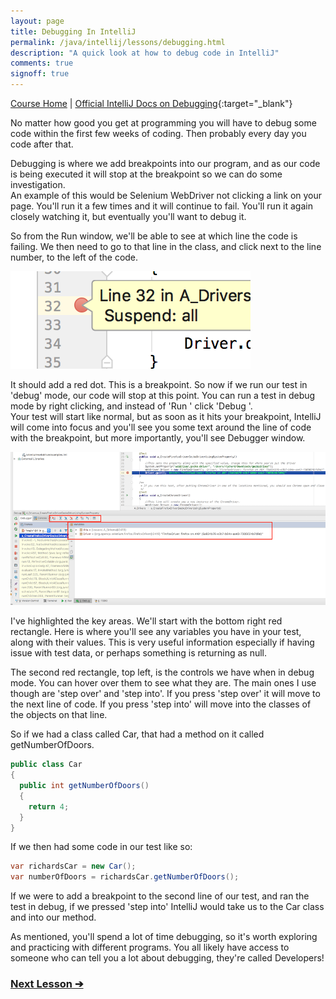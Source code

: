 ```yaml
---
layout: page
title: Debugging In IntelliJ
permalink: /java/intellij/lessons/debugging.html
description: "A quick look at how to debug code in IntelliJ"
comments: true
signoff: true
---
```

[Course Home](../../course) \| [Official IntelliJ Docs on Debugging](https://www.jetbrains.com/help/idea/debugging.html?search=debug){:target="_blank"}


No matter how good you get at programming you will have to debug some code within the first few weeks of coding. Then probably every day you code after that.

Debugging is where we add breakpoints into our program, and as our code is being executed it will stop at the breakpoint so we can do some investigation.  
An example of this would be Selenium WebDriver not clicking a link on your page. You'll run it a few times and it will continue to fail. You'll run it again closely watching it, but eventually you'll want to debug it.

So from the Run window, we'll be able to see at which line the code is failing. We then need to go to that line in the class, and click next to the line number, to the left of the code.

![Breakpoint](/images/course/breakpoint.png)

It should add a red dot. This is a breakpoint. So now if we run our test in 'debug' mode, our code will stop at this point. You can run a test in debug mode by right clicking, and instead of 'Run <methodname>' click 'Debug <methodname>'.  
Your test will start like normal, but as soon as it hits your breakpoint, IntelliJ will come into focus and you'll see you some text around the line of code with the breakpoint, but more importantly, you'll see Debugger window.  

![Debugger Window](/images/course/debuggerwindow.png)

I've highlighted the key areas. We'll start with the bottom right red rectangle. Here is where you'll see any variables you have in your test, along with their values. This is very useful information especially if having issue with test data, or perhaps something is returning as null. 

The second red rectangle, top left, is the controls we have when in debug mode. You can hover over them to see what they are. The main ones I use though are 'step over' and 'step into'. If you press 'step over' it will move to the next line of code. If you press 'step into' will move into the classes of the objects on that line.

So if we had a class called Car, that had a method on it called getNumberOfDoors.
```java
public class Car
{
  public int getNumberOfDoors()
  {
    return 4;
  }
}
```
If we then had some code in our test like so:
```java
var richardsCar = new Car();
var numberOfDoors = richardsCar.getNumberOfDoors();
```
If we were to add a breakpoint to the second line of our test, and ran the test in debug, if we pressed 'step into' IntelliJ would take us to the Car class and into our method.

As mentioned, you'll spend a lot of time debugging, so it's worth exploring and practicing with different programs. You all likely have access to someone who can tell you a lot about debugging, they're called Developers!

### [Next Lesson &#10132;](../lessons/intellisense)